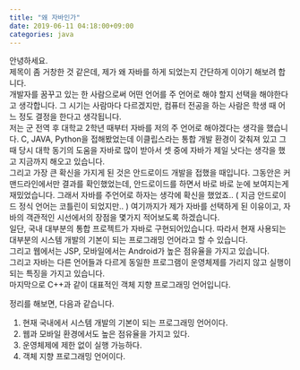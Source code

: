 ```yaml
---
title: "왜 자바인가"
date: 2019-06-11 04:18:00+09:00
categories: java
---
```


안녕하세요.  
제목이 좀 거창한 것 같은데, 제가 왜 자바를 하게 되었는지 간단하게 이야기 해보려 합니다.  
개발자를 꿈꾸고 있는 한 사람으로써 어떤 언어를 주 언어로 해야 할지 선택을 해야한다고 생각합니다. 그 시기는 사람마다 다르겠지만, 컴퓨터 전공을 하는 사람은 학생 때 어느 정도 결정을 한다고 생각됩니다.  
저는 군 전역 후 대학교 2학년 때부터 자바를 저의 주 언어로 해야겠다는 생각을 했습니다. C, JAVA, Python을 접해봤었는데 이클립스라는 통합 개발 환경이 갖춰져 있고 그 때 당시 대학 동기의 도움을 자바로 많이 받아서 셋 중에 자바가 제일 낫다는 생각을 했고 지금까지 해오고 있습니다.  
그리고 가장 큰 확신을 가지게 된 것은 안드로이드 개발을 접했을 때입니다. 그동안은 커맨드라인에서만 결과를 확인했었는데, 안드로이드를 하면서 바로 바로 눈에 보여지는게 재밌었습니다. 그래서 자바를 주언어로 하자는 생각에 확신을 했었죠.. ( 지금 안드로이드 정식 언어는 코틀린이 되었지만.. )
여기까지가 제가 자바를 선택하게 된 이유이고, 자바의 객관적인 시선에서의 장점을 몇가지 적어보도록 하겠습니다.  
일단, 국내 대부분의 통합 프로젝트가 자바로 구현되어있습니다. 따라서 현재 사용되는 대부분의 시스템 개발의 기본이 되는 프로그래밍 언어라고 할 수 있습니다.   
그리고 웹에서는 JSP, 모바일에서는 Android가 높은 점유율을 가지고 있습니다.  
그리고 자바는 다른 언어들과 다르게 동일한 프로그램이 운영체제를 가리지 않고 실행이 되는 특징을 가지고 있습니다.  
마지막으로 C++과 같이 대표적인 객체 지향 프로그래밍 언어입니다.  

정리를 해보면, 다음과 같습니다.
1. 현재 국내에서 시스템 개발의 기본이 되는 프로그래밍 언어이다.
2. 웹과 모바일 환경에서도 높은 점유율을 가지고 있다.
3. 운영체제에 제한 없이 실행 가능하다.
4. 객체 지향 프로그래밍 언어이다.

